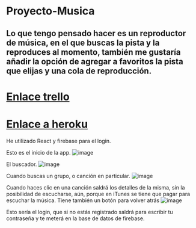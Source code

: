 # Proyecto-Musica

## Lo que tengo pensado hacer es un reproductor de música, en el que buscas la pista y la reproduces al momento, también me gustaría añadir la opción de agregar a favoritos la pista que elijas y una cola de reproducción.

# [Enlace trello](https://trello.com/b/J3rCUcIj/proyecto-gabri)


# [Enlace a heroku](https://proyecto-musica.herokuapp.com/)

He utilizado React y firebase para el login.

Esto es el inicio de la app.
![image](https://user-images.githubusercontent.com/56442515/110180968-17903980-7e0b-11eb-9869-2b9a0db6b569.png)

El buscador.
![image](https://user-images.githubusercontent.com/56442515/110181040-38588f00-7e0b-11eb-8dda-9796e8fc38f0.png)

Cuando buscas un grupo, o canción en particular.
![image](https://user-images.githubusercontent.com/56442515/110181081-52926d00-7e0b-11eb-959c-800ca4940cdd.png)

Cuando haces clic en una canción saldrá los detalles de la misma, sin la posibilidad de escucharse, aún, porque en iTunes se tiene que pagar para escuchar la música.
Tiene también un botón para volver atrás
![image](https://user-images.githubusercontent.com/56442515/110181192-8e2d3700-7e0b-11eb-8e38-4a48192ec3cf.png)


Esto sería el login, que si no estás registrado saldrá para escribir tu contraseña y te meterá en la base de datos de firebase.
